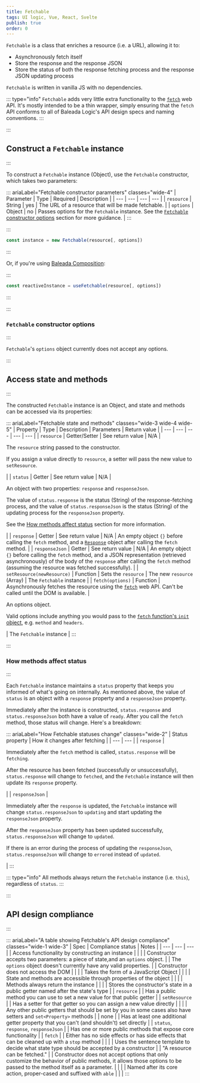 ```yaml
---
title: Fetchable
tags: UI logic, Vue, React, Svelte
publish: true
order: 0
---
```


`Fetchable` is a class that enriches a resource (i.e. a URL), allowing it to:
- Asynchronously fetch itself
- Store the response and the response JSON
- Store the status of both the response fetching process and the response JSON updating process

`Fetchable` is written in vanilla JS with no dependencies.

::: type="info"
`Fetchable` adds very little extra functionality to the [`fetch`](https://developer.mozilla.org/en-US/docs/Web/API/WindowOrWorkerGlobalScope/fetch) web API. It's mostly intended to be a thin wrapper, simply ensuring that the `fetch` API conforms to all of Baleada Logic's API design specs and naming conventions.
:::


:::
## Construct a `Fetchable` instance
:::

To construct a `Fetchable` instance (Object), use the `Fetchable` constructor, which takes two parameters:

::: ariaLabel="Fetchable constructor parameters" classes="wide-4"
| Parameter | Type | Required | Description |
| --- | --- | --- | --- |
| `resource` | String | yes | The URL of a resource that will be made fetchable. |
| `options` | Object | no | Passes options for the `Fetchable` instance. See the [`Fetchable` constructor options](#Fetchable-constructor-options) section for more guidance. |
:::


:::
```js
const instance = new Fetchable(resource[, options])
```
:::

Or, if you're using [Baleada Composition](/docs/compositon):

:::
```js
const reactiveInstance = useFetchable(resource[, options])
```
:::


:::
### `Fetchable` constructor options
:::

`Fetchable`'s `options` object currently does not accept any options.


:::
## Access state and methods
:::

The constructed `Fetchable` instance is an Object, and state and methods can be accessed via its properties:


::: ariaLabel="Fetchable state and methods" classes="wide-3 wide-4 wide-5"
| Property | Type | Description | Parameters | Return value |
| --- | --- | --- | --- | --- |
| `resource` | Getter/Setter | See return value | N/A | <p>The `resource` string passed to the constructor.</p><p>If you assign a value directly to `resource`, a setter will pass the new value to `setResource`.</p> |
| `status` | Getter | See return value | N/A | <p>An object with two properties: `response` and `responseJson`.</p><p>The value of `status.response` is the status (String) of the response-fetching process, and the value of `status.responseJson` is the status (String) of the updating process for the `responseJson` property.</p><p>See the [How methods affect status](#how-methods-affect-status) section for more information.</p> |
| `response` | Getter | See return value | N/A | An empty object `{}` before calling the `fetch` method, and a [`Response`](https://developer.mozilla.org/en-US/docs/Web/API/Response) object after calling the `fetch` method. |
| `responseJson` | Getter | See return value | N/A | An empty object `{}` before calling the `fetch` method, and a JSON representation (retrieved asynchronously) of the body of the `response` after calling the `fetch` method (assuming the resource was fetched successfully).  |
| `setResource(newResource)` | Function | Sets the `resource` | The new `resource` (Array) | The `Fetchable` instance |
| `fetch(options)` | Function | Asynchronously fetches the resource using the [`fetch`](https://developer.mozilla.org/en-US/docs/Web/API/WindowOrWorkerGlobalScope/fetch) web API. Can't be called until the DOM is available. | <p>An options object.</p><p>Valid options include anything you would pass to the [`fetch` function's `init` object](https://developer.mozilla.org/en-US/docs/Web/API/WindowOrWorkerGlobalScope/fetch), e.g. `method` and `headers`.</p> | The `Fetchable` instance |
:::


:::
### How methods affect status
:::

Each `Fetchable` instance maintains a `status` property that keeps you informed of what's going on internally. As mentioned above, the value of `status` is an object with a `response` property and a `responseJson` property.

Immediately after the instance is constructed, `status.response` and `status.responseJson` both have a value of `ready`. After you call the `fetch` method, those status will change. Here's a breakdown:

::: ariaLabel="How Fetchable statuses change" classes="wide-2"
| Status property | How it changes after fetching |
| --- | --- |
| `response` | <p>Immediately after the `fetch` method is called, `status.response` will be `fetching`.</p><p>After the resource has been fetched (successfully or unsuccessfully), `status.response` will change to `fetched`, and the `Fetchable` instance will then update its `response` property.</p> |
| `responseJson` | <p>Immediately after the `response` is updated, the `Fetchable` instance will change `status.responseJson` to `updating` and start updating the `responseJson` property.</p><p>After the `responseJson` property has been updated successfully, `status.responseJson` will change to `updated`.</p><p>If there is an error during the process of updating the `responseJson`, `status.responseJson` will change to `errored` instead of `updated`.</p> |
:::

::: type="info"
All methods always return the `Fetchable` instance (i.e. `this`), regardless of `status`.
:::


:::
## API design compliance
:::

::: ariaLabel="A table showing Fetchable's API design compliance"  classes="wide-1 wide-3"
| Spec | Compliance status | Notes |
| --- | --- | --- |
| Access functionality by constructing an instance | <ApiDesignSpecCheckmark /> |  |
| Constructor accepts two parameters: a piece of state,and an `options` object. | <ApiDesignSpecCheckmark /> | The `options` object doesn't currently have any valid properties. |
| Constructor does not access the DOM | <ApiDesignSpecCheckmark /> |  |
| Takes the form of a JavaScript Object | <ApiDesignSpecCheckmark /> |  |
| State and methods are accessible through properties of the object | <ApiDesignSpecCheckmark /> |  |
| Methods always return the instance | <ApiDesignSpecCheckmark /> |  |
| Stores the constructor's state in a public getter named after the state's type | <ApiDesignSpecCheckmark /> | `resource`  |
| Has a public method you can use to set a new value for that public getter | <ApiDesignSpecCheckmark /> | `setResource` |
| Has a setter for that getter so you can assign a new value directly | <ApiDesignSpecCheckmark /> |  |
| Any other public getters that should be set by you in some cases also have setters and `set<Property>` methods | <ApiDesignSpecCheckmark /> | none |
| Has at least one additional getter property that you can't (and shouldn't) set directly | <ApiDesignSpecCheckmark /> | `status`, `response`, `responseJson` |
| Has one or more public methods that expose core functionality | <ApiDesignSpecCheckmark /> | `fetch` |
| Either has no side effects or has side effects that can be cleaned up with a `stop` method | <ApiDesignSpecCheckmark /> |  |
| Uses the sentence template to decide what state type should be accepted by a constructor | <ApiDesignSpecCheckmark /> | "A resource can be fetched." |
| Constructor does not accept options that only customize the behavior of public methods, it allows those options to be passed to the method itself as a parameter. | <ApiDesignSpecCheckmark /> | |
| Named after its core action, proper-cased and suffixed with `able` | <ApiDesignSpecCheckmark /> | |
:::

